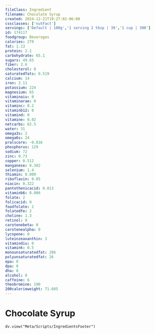 ```yaml
---
fileClass: Ingredient
filename: Chocolate Syrup
created: 2024-12-21T19:27:02-06:00
cssclasses: ['nutFact']
servings: ['Default | 100g','1 serving 2 tbsp | 39','1 cup | 300']
id: 174117
foodgroup: Beverages
calories: 279
fat: 1.13
protein: 2.1
carbohydrate: 65.1
sugars: 49.65
fiber: 2.6
cholesterol: 0
saturatedfats: 0.519
calcium: 14
iron: 2.11
potassium: 224
magnesium: 65
vitaminaiu: 0
vitaminarae: 0
vitaminc: 0.2
vitaminb12: 0
vitamind: 0
vitamine: 0.02
netcarbs: 62.5
water: 31
omega3s: 2
omega6s: 24
pralscore: -0.816
phosphorus: 129
sodium: 72
zinc: 0.73
copper: 0.512
manganese: 0.382
selenium: 1.4
thiamin: 0.009
riboflavin: 0.05
niacin: 0.322
pantothenicacid: 0.013
vitaminb6: 0.006
folate: 2
folicacid: 0
foodfolate: 2
folatedfe: 2
choline: 1.3
retinol: 0
carotenebeta: 0
carotenealpha: 0
lycopene: 0
luteinzeaxanthin: 3
vitamindiu: 0
vitamink: 0.5
monounsaturatedfat: 286
polyunsaturatedfat: 26
epa: 0
dpa: 0
dha: 0
alcohol: 0
caffeine: 6
theobromine: 190
200calorieweight: 71.685
---
```


# Chocolate Syrup

```dataviewjs
dv.view("Meta/Scripts/IngredientsFooter")
```